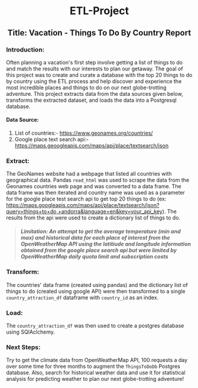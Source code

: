 # <p align="center">ETL-Project</p>

## <p align="center">Title: Vacation - Things To Do By Country Report</p>



### Introduction:
Often planning a vacation's first step involve getting a list of things to do and match the results with our interests to plan our getaway. The goal of this project was to create and curate a database with the top 20 things to do by country using the ETL process and help discover and experience the most incredible places and things to do on our next globe-trotting adventure. This project extracts data from the data sources given below, transforms the extracted dataset, and loads the data into a Postgresql database.

#### Data Source: 
1. List of countries:- https://www.geonames.org/countries/
2. Google place text search api:- https://maps.geoogleapis.com/maps/api/place/textsearch/json


### Extract: 
The GeoNames website had a webpage that listed all countries with geographical data. Pandas `read_html` was used to scrape the data from the Geonames countries web page and was converted to a data frame.
The data frame was then iterated and country name was used as a parameter for the google place test search api to get top 20 things to do (ex: <https://maps.googleapis.com/maps/api/place/textsearch/json?query=things+to+do,+andorra&language=en&key=your_api_key>). The results from the api were used to create a dictionary list of things to do.
> ##### *Limitation: An attempt to get the average temperature (min and max) and historical data for each place of interest from the OpenWeatherMap API using the latitiude and longitude information obtained from the google place search api but were limited by OpenWeatherMap daily quota limit and subscription costs*

### Transform:
The countries' data frame (created using pandas) and the dictionary list of things to do (created using google API) were then transformed to a single `country_attraction_df`  dataframe with `country_id` as an index.

### Load:
The `country_attraction_df` was then used to create a postgres database using SQlAclchemy.

### Next Steps:
Try to get the climate data from OpenWeatherMap API, 100 requests a day over some time for three months to augment the `ThingsToDoDb` Postgres database. Also, search for historical weather data and use it for statistical analysis for predicting weather to plan our next globe-trotting adventure!
